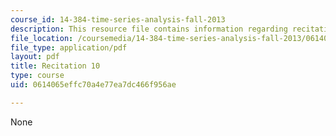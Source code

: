 ```yaml
---
course_id: 14-384-time-series-analysis-fall-2013
description: This resource file contains information regarding recitation 10.
file_location: /coursemedia/14-384-time-series-analysis-fall-2013/0614065effc70a4e77ea7dc466f956ae_MIT14_384F13_rec10.pdf
file_type: application/pdf
layout: pdf
title: Recitation 10
type: course
uid: 0614065effc70a4e77ea7dc466f956ae

---
```

None